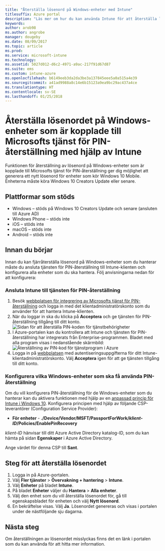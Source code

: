 ```yaml
---
title: "Återställa lösenord på Windows-enheter med Intune"
titlesuffix: Azure portal
description: "Läs mer om hur du kan använda Intune för att återställa lösenordet på Windows-enheter som kopplade till Microsofts tjänst för PIN-återställning.”"
keywords: 
author: arob98
ms.author: angrobe
manager: dougeby
ms.date: 08/09/2017
ms.topic: article
ms.prod: 
ms.service: microsoft-intune
ms.technology: 
ms.assetid: 5027d012-d6c2-4971-a9ac-217f91d67d87
ms.suite: ems
ms.custom: intune-azure
ms.openlocfilehash: b6149eeb3da2da3be3a137845eee5a0a515a4e39
ms.sourcegitcommit: a41ad9988a8c14e6b15123a9ea9bc29ac437a4ce
ms.translationtype: HT
ms.contentlocale: sv-SE
ms.lasthandoff: 01/25/2018
---
```

# <a name="reset-the-passcode-on-windows-devices-integrated-with-the-microsoft-pin-reset-service-using-intune"></a>Återställa lösenordet på Windows-enheter som är kopplade till Microsofts tjänst för PIN-återställning med hjälp av Intune

Funktionen för återställning av lösenord på Windows-enheter som är kopplade till Microsofts tjänst för PIN-återställning ger dig möjlighet att generera ett nytt lösenord för enheter som kör Windows 10 Mobile. Enheterna måste köra Windows 10 Creators Update eller senare.

## <a name="supported-platforms"></a>Plattformar som stöds

- Windows – stöds på Windows 10 Creators Update och senare (ansluten till Azure AD)
- Windows Phone – stöds inte
- iOS – stöds inte
- macOS – stöds inte
- Android – stöds inte


## <a name="before-you-start"></a>Innan du börjar

Innan du kan fjärråterställa lösenord på Windows-enheter som du hanterar måste du ansluta tjänsten för PIN-återställning till Intune-klienten och konfigurera alla enheter som du ska hantera. Följ anvisningarna nedan för att konfigurera:

### <a name="connect-intune-with-the-pin-reset-service"></a>Ansluta Intune till tjänsten för PIN-återställning

1. Besök [webbplatsen för integrering av Microsofts tjänst för PIN-återställning](https://login.windows.net/common/oauth2/authorize?response_type=code&client_id=b8456c59-1230-44c7-a4a2-99b085333e84&resource=https%3A%2F%2Fgraph.windows.net&redirect_uri=https%3A%2F%2Fcred.microsoft.com&state=e9191523-6c2f-4f1d-a4f9-c36f26f89df0&prompt=admin_consent) och logga in med det klientadministratörskonto som du använder för att hantera Intune-klienten.
2. När du loggar in ska du klicka på **Acceptera** och ge tjänsten för PIN-återställning tillgång till ditt konto.<br>
![Sidan för att återställa PIN-koden för tjänstbehörigheter](./media/pin-reset-service-application.png)
3. I Azure-portalen kan du kontrollera att Intune och tjänsten för PIN-återställning har integrerats från Enterprise-programmen. Bladet med alla program visas i nedanstående skärmbild:<br>
![Återställning av PIN-kod för tjänstprogram i Azure](./media/pin-reset-service-home-screen.png)
4. Logga in på [webbplatsen](https://login.windows.net/common/oauth2/authorize?response_type=code&client_id=9115dd05-fad5-4f9c-acc7-305d08b1b04e&resource=https%3A%2F%2Fcred.microsoft.com%2F&redirect_uri=ms-appx-web%3A%2F%2FMicrosoft.AAD.BrokerPlugin%2F9115dd05-fad5-4f9c-acc7-305d08b1b04e&state=6765f8c5-f4a7-4029-b667-46a6776ad611&prompt=admin_consent) med autentiseringsuppgifterna för ditt Intune-klientadministratörskonto. Välj **Acceptera** igen för att ge tjänsten tillgång till ditt konto.

### <a name="configure-windows-devices-to-use-pin-reset"></a>Konfigurera vilka Windows-enheter som ska få använda PIN-återställning

Om du vill konfigurera PIN-återställning för de Windows-enheter som du hanterar kan du aktivera funktionen med hjälp av en [anpassad princip för Intune i Windows 10](custom-settings-windows-10.md). Konfigurera principen med hjälp av följande CSP-leverantörer (Configuration Service Provider):


- **För enheter** - **./Device/Vendor/MSFT/PassportForWork/*klient-ID*/Policies/EnablePinRecovery**

*klient-ID* hänvisar till ditt Azure Active Directory katalog-ID, som du kan hämta på sidan **Egenskaper** i Azure Active Directory.

Ange värdet för denna CSP till **Sant**.

## <a name="steps-to-reset-the-passcode"></a>Steg för att återställa lösenordet

1. Logga in på Azure-portalen.
2. Välj **Fler tjänster** > **Övervakning + hantering** > **Intune**.
3. Välj **Enheter** på bladet **Intune**.
4. På bladet **Enheter** väljer du **Hantera** > **Alla enheter**.
5. Välj den enhet som du vill återställa lösenordet för, gå till egenskapsbladet för enheten och välj **Nytt lösenord**.
6. En bekräftelse visas. Välj **Ja**. Lösenordet genereras och visas i portalen under de nästföljande sju dagarna.

## <a name="next-steps"></a>Nästa steg

Om återställningen av lösenordet misslyckas finns det en länk i portalen som du kan använda för att hitta mer information.



